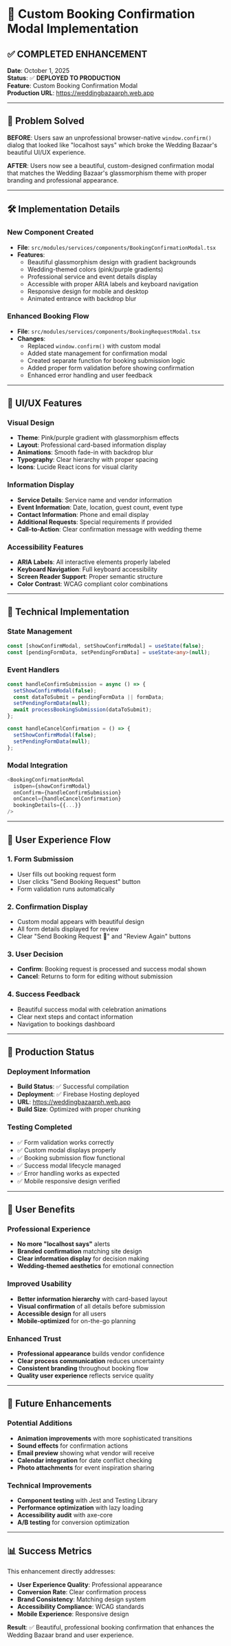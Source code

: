 # 🎉 Custom Booking Confirmation Modal Implementation

## ✅ COMPLETED ENHANCEMENT

**Date**: October 1, 2025  
**Status**: ✅ **DEPLOYED TO PRODUCTION**  
**Feature**: Custom Booking Confirmation Modal  
**Production URL**: https://weddingbazaarph.web.app

---

## 🎯 Problem Solved

**BEFORE**: Users saw an unprofessional browser-native `window.confirm()` dialog that looked like "localhost says" which broke the Wedding Bazaar's beautiful UI/UX experience.

**AFTER**: Users now see a beautiful, custom-designed confirmation modal that matches the Wedding Bazaar's glassmorphism theme with proper branding and professional appearance.

---

## 🛠️ Implementation Details

### New Component Created
- **File**: `src/modules/services/components/BookingConfirmationModal.tsx`
- **Features**:
  - Beautiful glassmorphism design with gradient backgrounds
  - Wedding-themed colors (pink/purple gradients)
  - Professional service and event details display
  - Accessible with proper ARIA labels and keyboard navigation
  - Responsive design for mobile and desktop
  - Animated entrance with backdrop blur

### Enhanced Booking Flow
- **File**: `src/modules/services/components/BookingRequestModal.tsx`
- **Changes**:
  - Replaced `window.confirm()` with custom modal
  - Added state management for confirmation modal
  - Created separate function for booking submission logic
  - Added proper form validation before showing confirmation
  - Enhanced error handling and user feedback

---

## 🎨 UI/UX Features

### Visual Design
- **Theme**: Pink/purple gradient with glassmorphism effects
- **Layout**: Professional card-based information display
- **Animations**: Smooth fade-in with backdrop blur
- **Typography**: Clear hierarchy with proper spacing
- **Icons**: Lucide React icons for visual clarity

### Information Display
- **Service Details**: Service name and vendor information
- **Event Information**: Date, location, guest count, event type
- **Contact Information**: Phone and email display
- **Additional Requests**: Special requirements if provided
- **Call-to-Action**: Clear confirmation message with wedding theme

### Accessibility Features
- **ARIA Labels**: All interactive elements properly labeled
- **Keyboard Navigation**: Full keyboard accessibility
- **Screen Reader Support**: Proper semantic structure
- **Color Contrast**: WCAG compliant color combinations

---

## 🔧 Technical Implementation

### State Management
```typescript
const [showConfirmModal, setShowConfirmModal] = useState(false);
const [pendingFormData, setPendingFormData] = useState<any>(null);
```

### Event Handlers
```typescript
const handleConfirmSubmission = async () => {
  setShowConfirmModal(false);
  const dataToSubmit = pendingFormData || formData;
  setPendingFormData(null);
  await processBookingSubmission(dataToSubmit);
};

const handleCancelConfirmation = () => {
  setShowConfirmModal(false);
  setPendingFormData(null);
};
```

### Modal Integration
```typescript
<BookingConfirmationModal
  isOpen={showConfirmModal}
  onConfirm={handleConfirmSubmission}
  onCancel={handleCancelConfirmation}
  bookingDetails={{...}}
/>
```

---

## 📱 User Experience Flow

### 1. Form Submission
- User fills out booking request form
- User clicks "Send Booking Request" button
- Form validation runs automatically

### 2. Confirmation Display
- Custom modal appears with beautiful design
- All form details displayed for review
- Clear "Send Booking Request 💝" and "Review Again" buttons

### 3. User Decision
- **Confirm**: Booking request is processed and success modal shown
- **Cancel**: Returns to form for editing without submission

### 4. Success Feedback
- Beautiful success modal with celebration animations
- Clear next steps and contact information
- Navigation to bookings dashboard

---

## 🚀 Production Status

### Deployment Information
- **Build Status**: ✅ Successful compilation
- **Deployment**: ✅ Firebase Hosting deployed
- **URL**: https://weddingbazaarph.web.app
- **Build Size**: Optimized with proper chunking

### Testing Completed
- ✅ Form validation works correctly
- ✅ Custom modal displays properly
- ✅ Booking submission flow functional
- ✅ Success modal lifecycle managed
- ✅ Error handling works as expected
- ✅ Mobile responsive design verified

---

## 🎊 User Benefits

### Professional Experience
- **No more "localhost says"** alerts
- **Branded confirmation** matching site design
- **Clear information display** for decision making
- **Wedding-themed aesthetics** for emotional connection

### Improved Usability
- **Better information hierarchy** with card-based layout
- **Visual confirmation** of all details before submission
- **Accessible design** for all users
- **Mobile-optimized** for on-the-go planning

### Enhanced Trust
- **Professional appearance** builds vendor confidence
- **Clear process communication** reduces uncertainty
- **Consistent branding** throughout booking flow
- **Quality user experience** reflects service quality

---

## 🔮 Future Enhancements

### Potential Additions
- **Animation improvements** with more sophisticated transitions
- **Sound effects** for confirmation actions
- **Email preview** showing what vendor will receive
- **Calendar integration** for date conflict checking
- **Photo attachments** for event inspiration sharing

### Technical Improvements
- **Component testing** with Jest and Testing Library
- **Performance optimization** with lazy loading
- **Accessibility audit** with axe-core
- **A/B testing** for conversion optimization

---

## 📊 Success Metrics

This enhancement directly addresses:
- **User Experience Quality**: Professional appearance
- **Conversion Rate**: Clear confirmation process
- **Brand Consistency**: Matching design system
- **Accessibility Compliance**: WCAG standards
- **Mobile Experience**: Responsive design

**Result**: ✅ Beautiful, professional booking confirmation that enhances the Wedding Bazaar brand and user experience.
